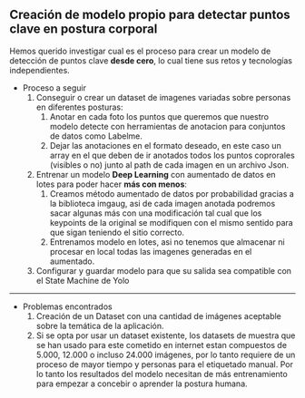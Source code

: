 ## Creación de modelo propio para detectar puntos clave en postura corporal

Hemos querido investigar cual es el proceso para crear un modelo de detección de puntos clave **desde cero**,
lo cual tiene sus retos y tecnologías independientes.

- Proceso a seguir
    1. Conseguir o crear un dataset de imagenes variadas sobre personas en diferentes posturas:
        1. Anotar en cada foto los puntos que queremos que nuestro modelo detecte con herramientas de anotacion para conjuntos de datos como Labelme.
        2. Dejar las anotaciones en el formato deseado, en este caso un array en el que deben de ir anotados todos los puntos coprorales (visibles o no) junto al path de cada imagen en un archivo Json.
    2. Entrenar un modelo **Deep Learning** con aumentado de datos en lotes para poder hacer **más con menos**:
        1. Creamos método aumentado de datos por probabilidad gracias a la biblioteca imgaug, asi de cada imagen anotada podremos sacar algunas más con una modificación tal cual que los keypoints de la original se modifiquen con el mismo sentido para que sigan teniendo el sitio correcto.
        2. Entrenamos modelo en lotes, asi no tenemos que almacenar ni procesar en local todas las imagenes generadas en el aumentado.
    3. Configurar y guardar modelo para que su salida sea compatible con el State Machine de Yolo
---

- Problemas encontrados
    1. Creación de un Dataset con una cantidad de imágenes aceptable sobre la temática de la aplicación. 
    2. Si se opta por usar un dataset existente, los datasets de muestra que se han usado para este cometido en internet estan compuestos de 5.000, 12.000 o incluso 24.000 imágenes, por lo tanto requiere de un proceso de mayor tiempo y personas para el etiquetado manual. Por lo tanto los resultados del modelo necesitan de más entrenamiento para empezar a concebir o aprender la postura humana.
